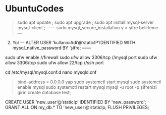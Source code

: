# UbuntuCodes

> sudo apt update ;
> sudo apt upgrade ;
> sudo apt install mysql-server mysql-client ;
——
>sudo mysql_secure_installation
> y > şifre belirleme
—
2. Yol
—
ALTER USER ‘kullanıcıAdi’@’staticIP’IDENTIFIED WITH mysql_native_password BY ‘şifre;
——

sudo ufw enable //firewall
sudo ufw allow 3306/tcp //mysql port
sudo ufw allow 3306/tcp
sudo ufw allow 22/tcp //ssh port

cd /etc/mysql/mysql.conf.d
nano mysqld.cnf 
> bind-address = 0.0.0.0 yap
sudo systemctl start mysql
sudo systemctl enable mysql
sudo systemctl restart mysql 
mysql -u root -p
> şifrenizi girin
create database test;

CREATE USER 'new_user’@‘staticIp’ IDENTIFIED BY 'new_password';
GRANT ALL ON my_db.* TO 'new_user’@’staticIp;
FLUSH PRIVILEGES;
